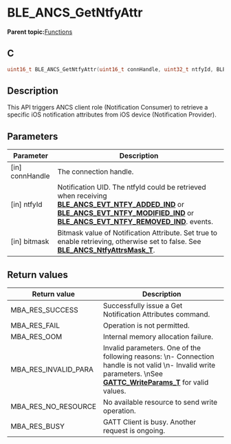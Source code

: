 # BLE\_ANCS\_GetNtfyAttr

**Parent topic:**[Functions](GUID-1986696F-023D-4DD6-86D6-1D32A8DDAA6F.md)

## C

```c
uint16_t BLE_ANCS_GetNtfyAttr(uint16_t connHandle, uint32_t ntfyId, BLE_ANCS_NtfyAttrsMask_T bitmask);
```

## Description

This API triggers ANCS client role \(Notification Consumer\) to retrieve a specific iOS notification attributes from iOS device \(Notification Provider\).

## Parameters

|Parameter|Description|
|---------|-----------|
|\[in\] connHandle|The connection handle.|
|\[in\] ntfyId|Notification UID. The ntfyId could be retrieved when receiving **[BLE\_ANCS\_EVT\_NTFY\_ADDED\_IND](GUID-09E4D761-E240-4D15-8065-2AB976C30FAB.md)** or **[BLE\_ANCS\_EVT\_NTFY\_MODIFIED\_IND](GUID-09E4D761-E240-4D15-8065-2AB976C30FAB.md)** or **[BLE\_ANCS\_EVT\_NTFY\_REMOVED\_IND](GUID-09E4D761-E240-4D15-8065-2AB976C30FAB.md)**. events.|
|\[in\] bitmask|Bitmask value of Notification Attribute. Set true to enable retrieving, otherwise set to false. See **[BLE\_ANCS\_NtfyAttrsMask\_T](GUID-CE61027D-7F1C-4B1B-A947-835179F5934D.md)**.|

## Return values

|Return value|Description|
|------------|-----------|
|MBA\_RES\_SUCCESS|Successfully issue a Get Notification Attributes command.|
|MBA\_RES\_FAIL|Operation is not permitted.|
|MBA\_RES\_OOM|Internal memory allocation failure.|
|MBA\_RES\_INVALID\_PARA|Invalid parameters. One of the following reasons: \\n- Connection handle is not valid \\n- Invalid write parameters. \\nSee **[GATTC\_WriteParams\_T](GUID-2D95DF00-4758-4DCE-8562-F6A1A150A365.md)** for valid values.|
|MBA\_RES\_NO\_RESOURCE|No available resource to send write operation.|
|MBA\_RES\_BUSY|GATT Client is busy. Another request is ongoing.|

